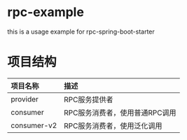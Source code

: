 # rpc-example
this is a usage example for rpc-spring-boot-starter

# 项目结构

| 项目名称   | 描述   |
| :- | :- |
|  provider  |   RPC服务提供者 |
|  consumer  |   RPC服务消费者，使用普通RPC调用 |
|  consumer-v2  |  RPC服务消费者，使用泛化调用  |
